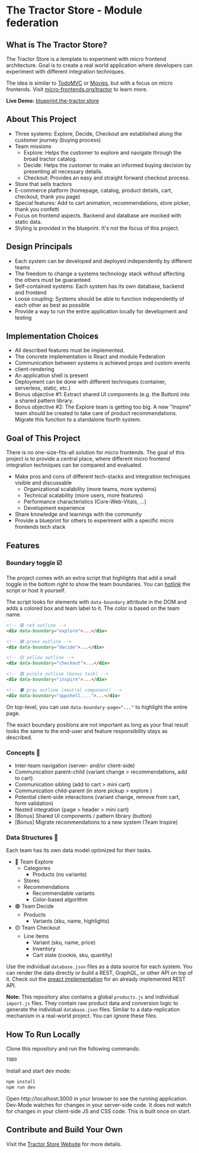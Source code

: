 # The Tractor Store - Module federation

## What is The Tractor Store?

The Tractor Store is a template to experiment with micro frontend architecture.
Goal is to create a real world application where developers can experiment with different integration techniques.

The idea is similar to [TodoMVC](http://todomvc.com/) or [Movies](https://tastejs.com/movies/), but with a focus on micro frontends. Visit [micro-frontends.org/tractor](https://micro-frontends.org/tractor-store/) to learn more.

**Live Demo:** [blueprint.the-tractor.store](https://blueprint.the-tractor.store)

## About This Project

- Three systems: Explore, Decide, Checkout are established along the customer journey (buying process)
- Team missions
    - Explore: Helps the customer to explore and navigate through the broad tractor catalog.
    - Decide: Helps the customer to make an informed buying decision by presenting all necessary details.
    - Checkout: Provides an easy and straight forward checkout process.
- Store that sells tractors
- E-commerce platform (homepage, catalog, product details, cart, checkout, thank you page)
- Special features: Add to cart animation, recommendations, store picker, thank you confetti
- Focus on frontend aspects. Backend and database are mocked with static data.
- Styling is provided in the blueprint. It's not the focus of this project.

## Design Principals

- Each system can be developed and deployed independently by different teams
- The freedom to change a systems technology stack without affecting the others must be guaranteed
- Self-contained systems: Each system has its own database, backend and frontend
- Loose coupling: Systems should be able to function independently of each other as best as possible
- Provide a way to run the entire application locally for development and testing

## Implementation Choices

- All described features must be implemented.
- The concrete implementation is React and module Federation
- Communication between systems is achieved props and custom events
- client-rendering
- An application shell is present
- Deployment can be done with different techniques (container, serverless, static, etc.)
- Bonus objective #1: Extract shared UI components (e.g. the Button) into a shared pattern library.
- Bonus objective #2: The Explore team is getting too big. A new "Inspire" team should be created to take care of product recommendations. Migrate this function to a standalone fourth system.

## Goal of This Project

There is no one-size-fits-all solution for micro frontends.
The goal of this project is to provide a central place, where different micro frontend integration techniques can be compared and evaluated.

- Make pros and cons of different tech-stacks and integration techniques visible and discussable
    - Organizational scalability (more teams, more systems)
    - Technical scalability (more users, more features)
    - Performance characteristics (Core-Web-Vitals, ...)
    - Development experience
- Share knowledge and learnings with the community
- Provide a blueprint for others to experiment with a specific micro frontends tech stack

## Features

### Boundary toggle ☑️

The project comes with an extra script that highlights that add a small toggle in the bottom right to show the team boundaries.
You can [hotlink](https://blueprint.the-tractor.store/cdn/js/helper.js) the script or host it yourself.

The script looks for elements with `data-boundary` attribute in the DOM and adds a colored box and team label to it. The color is based on the team name.

```html
<!-- 🟥 red outline -->
<div data-boundary="explore">...</div>

<!-- 🟩 green outline -->
<div data-boundary="decide">...</div>

<!-- 🟨 yellow outline -->
<div data-boundary="checkout">...</div>

<!-- 🟪 purple outline (bonus task) -->
<div data-boundary="inspire">...</div>

<!-- ⬛ gray outline (neutral component) -->
<div data-boundary="appshell,...">...</div>
```

On top-level, you can use `data-boundary-page="..."` to highlight the entire page.

The exact boundary positions are not important as long as your final result looks the same to the end-user and feature responsibility stays as described.

### Concepts 🧠

- Inter-team navigation (server- and/or client-side)
- Communication parent-child (variant change > recommendations, add to cart)
- Communication sibling (add to cart > mini cart)
- Communication child-parent (in store pickup > explore )
- Potential client-side interactions (variant change, remove from cart, form validation)
- Nested integration (page > header > mini cart)
- [Bonus] Shared UI components / pattern library (button)
- [Bonus] Migrate recommendations to a new system (Team Inspire)

### Data Structures 💽

Each team has its own data model optimized for their tasks.

- 🔴 Team Explore
    - Categories
        - Products (no variants)
    - Stores
    - Recommendations
        - Recommendable variants
        - Color-based algorithm
- 🟢 Team Decide
    - Products
        - Variants (sku, name, highlights)
- 🟡 Team Checkout
    - Line items
        - Variant (sku, name, price)
        - Inventory
        - Cart state (cookie, sku, quantity)

Use the individual `database.json` files as a data source for each system.
You can render the data directly or build a REST, GraphQL, or other API on top of it.
Check out the [preact implementation](https://github.com/neuland/tractor-store-preact) for an already implemented REST API.

**Note:** This repository also contains a global `products.js` and individual `import.js` files.
They contain raw product data and conversion logic to generate the individual `database.json` files.
Similar to a data-replication mechanism in a real-world project. You can ignore these files.

## How To Run Locally

Clone this repository and run the following commands:

```bash
TODO
```

Install and start dev mode:

```bash
npm install
npm run dev
```

Open http://localhost:3000 in your browser to see the running application.
Dev-Mode watches for changes in your server-side code.
It does not watch for changes in your client-side JS and CSS code. This is built once on start.

## Contribute and Build Your Own

Visit the [Tractor Store Website](https://micro-frontends.org/tractor-store/#contribute) for more details.
